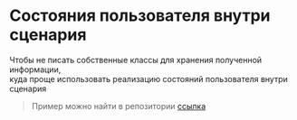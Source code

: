 #  Состояния пользователя внутри сценария
Чтобы не писать собственные классы для хранения полученной информации,  
куда проще использовать реализацию состояний пользователя внутри сценария
> Пример можно найти в репозитории [ссылка](https://github.com/eternnoir/pyTelegramBotAPI/blob/master/examples/custom_states.py)

